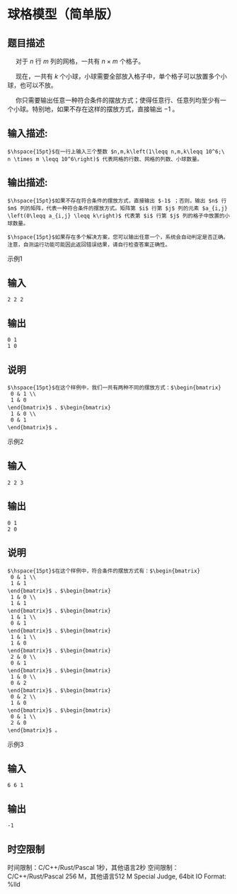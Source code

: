 # 球格模型（简单版）

## 题目描述

$\hspace{15pt}$对于 $n$ 行 $m$ 列的网格，一共有 $n \times m$ 个格子。  
  
$\hspace{15pt}$现在，一共有 $k$ 个小球，小球需要全部放入格子中，单个格子可以放置多个小球，也可以不放。  
  
$\hspace{15pt}$你只需要输出任意一种符合条件的摆放方式；使得任意行、任意列均至少有一个小球。特别地，如果不存在这样的摆放方式，直接输出 $-1$ 。

## 输入描述:
    
    
    $\hspace{15pt}$在一行上输入三个整数 $n,m,k\left(1\leqq n,m,k\leqq 10^6;\ n \times m \leqq 10^6\right)$ 代表网格的行数、网格的列数、小球数量。

## 输出描述:
    
    
    $\hspace{15pt}$如果不存在符合条件的摆放方式，直接输出 $-1$ ；否则，输出 $n$ 行 $m$ 列的矩阵，代表一种符合条件的摆放方式。矩阵第 $i$ 行第 $j$ 列的元素 $a_{i,j} \left(0\leqq a_{i,j} \leqq k\right)$ 代表第 $i$ 行第 $j$ 列的格子中放置的小球数量。  
      
    $\hspace{15pt}$如果存在多个解决方案，您可以输出任意一个，系统会自动判定是否正确。注意，自测运行功能可能因此返回错误结果，请自行检查答案正确性。

示例1 

## 输入
    
    
    2 2 2

## 输出
    
    
    0 1
    1 0

## 说明
    
    
    $\hspace{15pt}$在这个样例中，我们一共有两种不同的摆放方式：$\begin{bmatrix}
     0 & 1 \\
     1 & 0
    \end{bmatrix}$ 、$\begin{bmatrix}
     1 & 0 \\
     0 & 1
    \end{bmatrix}$ 。

示例2 

## 输入
    
    
    2 2 3

## 输出
    
    
    0 1
    2 0

## 说明
    
    
    $\hspace{15pt}$在这个样例中，符合条件的摆放方式有：$\begin{bmatrix}
     0 & 1 \\
     1 & 1
    \end{bmatrix}$ 、$\begin{bmatrix}
     1 & 0 \\
     1 & 1
    \end{bmatrix}$ 、$\begin{bmatrix}
     1 & 1 \\
     0 & 1
    \end{bmatrix}$ 、$\begin{bmatrix}
     1 & 1 \\
     1 & 0
    \end{bmatrix}$ 、$\begin{bmatrix}
     2 & 0 \\
     0 & 1
    \end{bmatrix}$ 、$\begin{bmatrix}
     1 & 0 \\
     0 & 2
    \end{bmatrix}$ 、$\begin{bmatrix}
     0 & 2 \\
     1 & 0
    \end{bmatrix}$ 、$\begin{bmatrix}
     0 & 1 \\
     2 & 0
    \end{bmatrix}$ 。

示例3 

## 输入
    
    
    6 6 1

## 输出
    
    
    -1


## 时空限制

时间限制：C/C++/Rust/Pascal 1秒，其他语言2秒
空间限制：C/C++/Rust/Pascal 256 M，其他语言512 M
Special Judge, 64bit IO Format: %lld